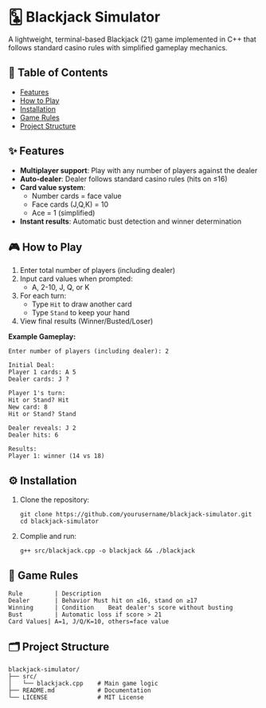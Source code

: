 # 🃖 Blackjack Simulator

A lightweight, terminal-based Blackjack (21) game implemented in C++ that follows standard casino rules with simplified gameplay mechanics.

## 📖 Table of Contents
- [Features](#-features)
- [How to Play](#-how-to-play)
- [Installation](#-installation)
- [Game Rules](#-game-rules)
- [Project Structure](#-project-structure)

## ✨ Features
- **Multiplayer support**: Play with any number of players against the dealer
- **Auto-dealer**: Dealer follows standard casino rules (hits on ≤16)
- **Card value system**: 
  - Number cards = face value
  - Face cards (J,Q,K) = 10
  - Ace = 1 (simplified)
- **Instant results**: Automatic bust detection and winner determination

## 🎮 How to Play
1. Enter total number of players (including dealer)
2. Input card values when prompted:
   - A, 2-10, J, Q, or K
3. For each turn:
   - Type `Hit` to draw another card
   - Type `Stand` to keep your hand
4. View final results (Winner/Busted/Loser)

**Example Gameplay:**
```plaintext
Enter number of players (including dealer): 2

Initial Deal:
Player 1 cards: A 5
Dealer cards: J ?

Player 1's turn:
Hit or Stand? Hit
New card: 8
Hit or Stand? Stand

Dealer reveals: J 2
Dealer hits: 6

Results:
Player 1: winner (14 vs 18)
```

## ⚙️ Installation <a name="-installation"></a>
1. Clone the repository:
   ```
   git clone https://github.com/yourusername/blackjack-simulator.git
   cd blackjack-simulator
   ```
3. Complie and run:
   ```
   g++ src/blackjack.cpp -o blackjack && ./blackjack
   ```

## 📜 Game Rules <a name="-game-rules"></a>
```
Rule	     | Description
Dealer       | Behavior	Must hit on ≤16, stand on ≥17
Winning      | Condition	Beat dealer's score without busting
Bust	     | Automatic loss if score > 21
Card Values| A=1, J/Q/K=10, others=face value
```

## 🗂️ Project Structure <a name="-project-structure"></a>
```
blackjack-simulator/
├── src/
│   └── blackjack.cpp    # Main game logic
├── README.md            # Documentation
└── LICENSE              # MIT License
```
